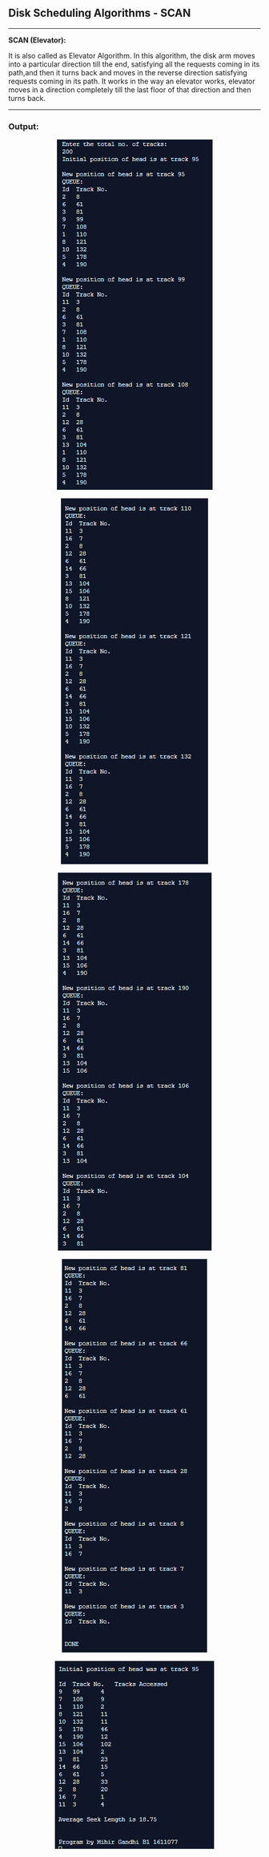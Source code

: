 ## Disk Scheduling Algorithms - SCAN

-----------------------------------------
**SCAN (Elevator):**

It is also called as Elevator Algorithm. In this algorithm, the disk arm moves into a particular direction till the end, satisfying all the requests coming in its path,and then it turns back and moves in the reverse direction satisfying requests coming in its path. It works in the way an elevator works, elevator moves in a direction completely till the last floor of that direction and then turns back.

------------------------------------------
### Output:

<p align="center">
    <img src="./output/1.png">
</p>

<p align="center">
    <img src="./output/2.png">
</p>

<p align="center">
    <img src="./output/3.png">
</p>

<p align="center">
    <img src="./output/4.png">
</p>

<p align="center">
    <img src="./output/5.png">
</p>
